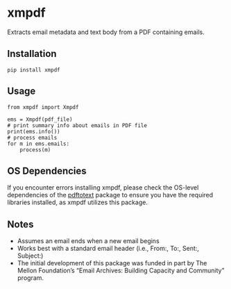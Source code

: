 # xmpdf
Extracts email metadata and text body from a PDF containing emails.

## Installation

    pip install xmpdf

## Usage

    from xmpdf import Xmpdf

    ems = Xmpdf(pdf_file)
    # print summary info about emails in PDF file
    print(ems.info())
    # process emails
    for m in ems.emails:
        process(m)

## OS Dependencies
If you encounter errors installing xmpdf, please check the OS-level
dependencies of the [pdftotext](https://pypi.org/project/pdftotext/)
package to ensure you have the required libraries installed, as xmpdf utilizes
this package.

## Notes
* Assumes an email ends when a new email begins
* Works best with a standard email header (i.e., From:, To:, Sent:, Subject:)
* The initial development of this package was funded in part by The Mellon Foundation’s “Email Archives: Building Capacity and Community” program.
